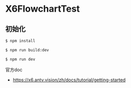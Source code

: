 # X6FlowchartTest

## 初始化

```bash
$ npm install

$ npm run build:dev

$ npm run dev
```

官方doc
- https://x6.antv.vision/zh/docs/tutorial/getting-started